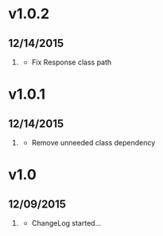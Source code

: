# v1.0.2
## 12/14/2015

1. [](#bugfix)
    * Fix Response class path

# v1.0.1
## 12/14/2015

1. [](#bugfix)
    * Remove unneeded class dependency

# v1.0
## 12/09/2015

1. [](#new)
    * ChangeLog started...